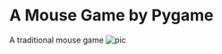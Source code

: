 A Mouse Game by Pygame
====
A traditional mouse game
![pic](http://img.blog.csdn.net/20140116215922734?watermark/2/text/aHR0cDovL2Jsb2cuY3Nkbi5uZXQvUFlneng=/font/5a6L5L2T/fontsize/400/fill/I0JBQkFCMA==/dissolve/70/gravity/SouthEast)
